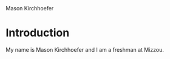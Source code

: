 <!DOCTYPE html>
<html>
<head>
Mason Kirchhoefer
</head>
<body>

<h1>Introduction</h1>
<p>My name is Mason Kirchhoefer and I am a freshman at Mizzou.</p>

 <a href= "page2.html"> </a> 
 
</body>
</html>
